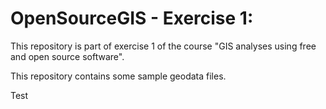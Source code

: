 # OpenSourceGIS - Exercise 1:

This repository is part of exercise 1 of the course "GIS analyses using free and open source software".

This repository contains some sample geodata files. 

Test
